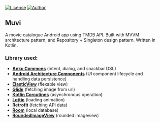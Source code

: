 [![License](https://img.shields.io/github/license/ezralazuardy/muvi)](https://github.com/ezralazuardy/muvi/blob/master/LICENSE) 
[![Author](https://img.shields.io/badge/author-ezra%20lazuardy-blue.svg)](https://github.com/ezralazuardy) 

## Muvi

A movie catalogue Android app using TMDB API. Built with MVVM architecture pattern, and Repository + Singleton design pattern. Written in Kotlin.

### Library used:
  - [**Anko Commons**](https://github.com/Kotlin/anko) (intent, dialog, and snackbar DSL)
  - [**Android Architecture Components**](https://developer.android.com/topic/libraries/architecture) (UI component lifecycle and handling data persistence)
  - [**ElasticView**](https://github.com/armcha/ElasticView) (flexable view)
  - [**Glide**](https://github.com/bumptech/glide) (fetching image from url)
  - [**Kotlin Coroutines**](https://github.com/Kotlin/kotlinx.coroutines) (asynchronous operation)
  - [**Lottie**](https://github.com/airbnb/lottie-android) (loading animation)
  - [**Retrofit**](https://square.github.io/retrofit/) (fetching API data)
  - [**Room**](https://developer.android.com/topic/libraries/architecture/room) (local database)
  - [**RoundedImageView**](https://github.com/vinc3m1/RoundedImageView) (rounded imageview)
